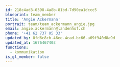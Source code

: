 ```yaml
---
id: 218c4ad3-0398-4a8b-81bd-7d90ea1dccc5
blueprint: team_member
title: 'Angie Ackermann'
portrait: team/team_ackermann_angie.jpg
email: angie.ackermann@landenhof.ch
phone: '+41 62 737 05 33'
updated_by: 8fd6c8cb-46ee-4cad-bc66-a69f940d8a9d
updated_at: 1676467403
functions:
  - kommunikation
is_gl_member: false
---
```

